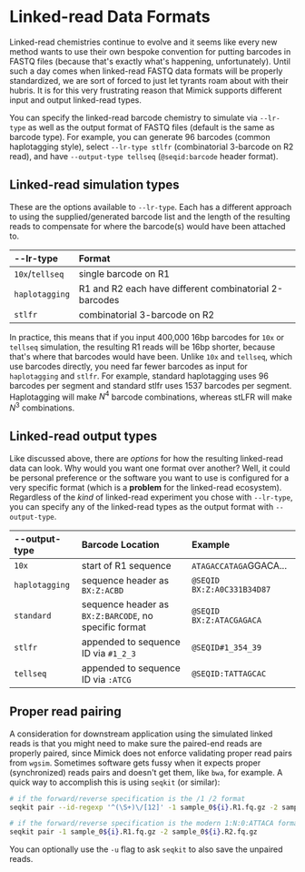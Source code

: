 # Linked-read Data Formats

Linked-read chemistries continue to evolve and it seems like every new method wants to use their own bespoke
convention for putting barcodes in FASTQ files (because that's exactly what's happening, unfortunately). Until
such a day comes when linked-read FASTQ data formats will be properly standardized, we are sort of forced to just let
tyrants roam about with their hubris. It is for this very frustrating reason that Mimick supports different
input and output linked-read types.

You can specify the linked-read barcode chemistry to simulate via `--lr-type` as well as
the output format of FASTQ files (default is the same as barcode type). For example, you
can generate 96 barcodes (common haplotagging style), select `--lr-type stlfr`
(combinatorial 3-barcode on R2 read), and have `--output-type tellseq` (`@seqid:barcode` header format).

## Linked-read simulation types
These are the options available to `--lr-type`. Each has a different approach to using the
supplied/generated barcode list and the length of the resulting reads to compensate for where
the barcode(s) would have been attached to.

| --lr-type       | Format                                                 |
|:----------------|:-------------------------------------------------------|
| `10x`/`tellseq` | single barcode on R1                                   |
| `haplotagging`  | R1 and R2 each have different combinatorial 2-barcodes |
| `stlfr`         | combinatorial 3-barcode on R2                          |

In practice, this means that if you input 400,000  16bp barcodes for `10x` or `tellseq` simulation, the
resulting R1 reads will be 16bp shorter, because that's where that barcodes would have been. 
Unlike `10x` and `tellseq`, which use barcodes directly, you need far fewer barcodes as input for
`haplotagging` and `stlfr`. For example, standard haplotagging uses 96 barcodes per segment and standard
stlfr uses 1537 barcodes per segment. Haplotagging will make $N^4$ barcode combinations, whereas stLFR
will make $N^3$ combinations.

## Linked-read output types
Like discussed above, there are _options_ for how the resulting linked-read data can look. Why would you want one
format over another? Well, it could be personal preference or the software you want to use is configured for a very
specific format (which is a **problem** for the linked-read ecosystem). Regardless of the _kind_ of linked-read
experiment you chose with `--lr-type`, you can specify any of the linked-read types as the output format with `--output-type`.

| --output-type  | Barcode Location                                      | Example                    |
|:---------------|:------------------------------------------------------|:---------------------------|
| `10x`          | start of R1 sequence                                  | `ATAGACCATAGA`GGACA...     |
| `haplotagging` | sequence header as `BX:Z:ACBD`                        | `@SEQID BX:Z:A0C331B34D87` |
| `standard`     | sequence header as `BX:Z:BARCODE`, no specific format | `@SEQID BX:Z:ATACGAGACA`   |
| `stlfr`        | appended to sequence ID via `#1_2_3`                  | `@SEQID#1_354_39`          |
| `tellseq`      | appended to sequence ID via `:ATCG`                   | `@SEQID:TATTAGCAC`         |

## Proper read pairing
A consideration for downstream application using the simulated linked reads is that you might need to
make sure the paired-end reads are properly paired, since Mimick does not enforce validating proper
read pairs from `wgsim`. Sometimes software gets fussy when it expects proper (synchronized) reads pairs
and doesn't get them, like `bwa`, for example. A quick way to accomplish this is using `seqkit` (or similar):

```bash
# if the forward/reverse specification is the /1 /2 format
seqkit pair --id-regexp '^(\S+)\/[12]' -1 sample_0${i}.R1.fq.gz -2 sample_0${i}.R2.fq.gz

# if the forward/reverse specification is the modern 1:N:0:ATTACA format
seqkit pair -1 sample_0${i}.R1.fq.gz -2 sample_0${i}.R2.fq.gz
```
You can optionally use the `-u` flag to ask `seqkit` to also save the unpaired reads.